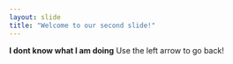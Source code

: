 ```yaml
---
layout: slide
title: "Welcome to our second slide!"
---
```

**I dont know what I am doing**
Use the left arrow to go back!
